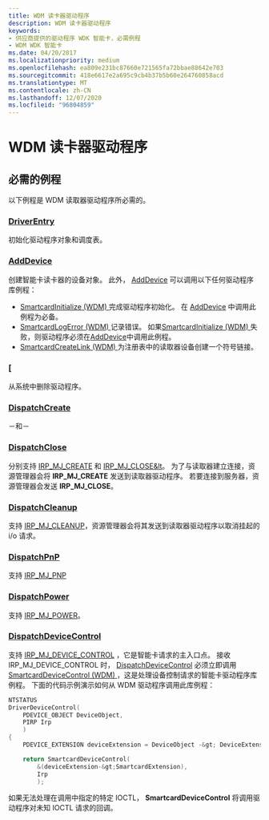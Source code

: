 ```yaml
---
title: WDM 读卡器驱动程序
description: WDM 读卡器驱动程序
keywords:
- 供应商提供的驱动程序 WDK 智能卡，必需例程
- WDM WDK 智能卡
ms.date: 04/20/2017
ms.localizationpriority: medium
ms.openlocfilehash: ea809e231bc87660e721565fa72bbae88642e703
ms.sourcegitcommit: 418e6617e2a695c9cb4b37b5b60e264760858acd
ms.translationtype: MT
ms.contentlocale: zh-CN
ms.lasthandoff: 12/07/2020
ms.locfileid: "96804859"
---
```

# <a name="wdm-reader-driver"></a>WDM 读卡器驱动程序

## <a name="required-routines"></a>必需的例程

以下例程是 WDM 读取器驱动程序所必需的。

### <a name="driverentry"></a>[DriverEntry](/windows-hardware/drivers/ddi/wdm/nc-wdm-driver_initialize)

初始化驱动程序对象和调度表。

### <a name="adddevice"></a>[AddDevice](/windows-hardware/drivers/ddi/wdm/nc-wdm-driver_add_device)

创建智能卡读卡器的设备对象。 此外， [AddDevice](/windows-hardware/drivers/ddi/wdm/nc-wdm-driver_add_device) 可以调用以下任何驱动程序库例程：

- [SmartcardInitialize (WDM) ](/previous-versions/ff548944(v=vs.85)) 完成驱动程序初始化。 在 [AddDevice](/windows-hardware/drivers/ddi/wdm/nc-wdm-driver_add_device) 中调用此例程为必备。
- [SmartcardLogError (WDM) ](/previous-versions/ff548947(v=vs.85)) 记录错误。 如果[SmartcardInitialize (WDM) ](/previous-versions/ff548944(v=vs.85))失败，则驱动程序必须在[AddDevice](/windows-hardware/drivers/ddi/wdm/nc-wdm-driver_add_device)中调用此例程。
- [SmartcardCreateLink (WDM) ](/previous-versions/ff548935(v=vs.85)) 为注册表中的读取器设备创建一个符号链接。

### <a name="unload"></a>[[](/windows-hardware/drivers/ddi/wdm/nc-wdm-driver_unload)

从系统中删除驱动程序。

### <a name="dispatchcreate"></a>[DispatchCreate](/windows-hardware/drivers/ddi/wdm/nc-wdm-driver_dispatch)

－和－

### <a name="dispatchclose"></a>[DispatchClose](/windows-hardware/drivers/ddi/wdm/nc-wdm-driver_dispatch)

分别支持 [IRP_MJ_CREATE](../kernel/irp-mj-create.md) 和 [IRP_MJ_CLOSE&lt](../kernel/irp-mj-close.md)。 为了与读取器建立连接，资源管理器会将 **IRP_MJ_CREATE** 发送到读取器驱动程序。 若要连接到服务器，资源管理器会发送 **IRP_MJ_CLOSE**。

### <a name="dispatchcleanup"></a>[DispatchCleanup](/windows-hardware/drivers/ddi/wdm/nc-wdm-driver_dispatch)

支持 [IRP_MJ_CLEANUP](../kernel/irp-mj-cleanup.md)，资源管理器会将其发送到读取器驱动程序以取消挂起的 i/o 请求。

### <a name="dispatchpnp"></a>[DispatchPnP](/windows-hardware/drivers/ddi/wdm/nc-wdm-driver_dispatch)

支持 [IRP_MJ_PNP](../kernel/irp-mj-pnp.md)

### <a name="dispatchpower"></a>[DispatchPower](/windows-hardware/drivers/ddi/wdm/nc-wdm-driver_dispatch)

支持 [IRP_MJ_POWER](../kernel/irp-mj-power.md)。

### <a name="dispatchdevicecontrol"></a>[DispatchDeviceControl](/windows-hardware/drivers/ddi/wdm/nc-wdm-driver_dispatch)

支持 [IRP_MJ_DEVICE_CONTROL](../kernel/irp-mj-device-control.md) ，它是智能卡请求的主入口点。 接收 IRP_MJ_DEVICE_CONTROL 时， [DispatchDeviceControl](/windows-hardware/drivers/ddi/wdm/nc-wdm-driver_dispatch) 必须立即调用 [SmartcardDeviceControl (WDM) ](/previous-versions/ff548939(v=vs.85))，这是处理设备控制请求的智能卡驱动程序库例程。 下面的代码示例演示如何从 WDM 驱动程序调用此库例程：

```cpp
NTSTATUS
DriverDeviceControl(
    PDEVICE_OBJECT DeviceObject,
    PIRP Irp
    )
{
    PDEVICE_EXTENSION deviceExtension = DeviceObject -&gt; DeviceExtension;

    return SmartcardDeviceControl(
        &(deviceExtension-&gt;SmartcardExtension),
        Irp
        );
```

如果无法处理在调用中指定的特定 IOCTL， **SmartcardDeviceControl** 将调用驱动程序对未知 IOCTL 请求的回调。

